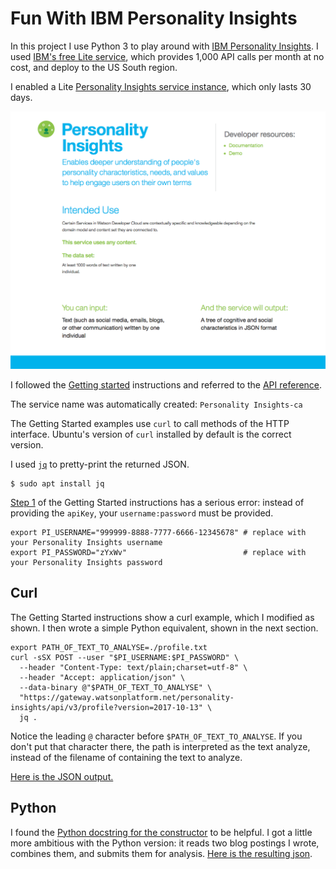 # Fun With IBM Personality Insights

In this project I use Python 3 to play around with [IBM Personality Insights](https://console.bluemix.net/docs/services/personality-insights).
I used [IBM's free Lite service](https://console.bluemix.net/catalog/services/personality-insights),
which provides 1,000 API calls per month at no cost, and deploy to the US South region.

I enabled a Lite
[Personality Insights service instance](https://console.bluemix.net/catalog/services/personality-insights),
which only lasts 30 days.

![IBM Personality Insights description](personality_insights.png)

I followed the [Getting started](9https://console.bluemix.net/docs/services/personality-insights/getting-started.html#getting-started-tutorial)
instructions and referred to the
[API reference](https://www.ibm.com/watson/developercloud/personality-insights/api/).

The service name was automatically created: `Personality Insights-ca`

The Getting Started examples use `curl` to call methods of the HTTP interface.
Ubuntu's version of `curl` installed by default is the correct version.

I used <a href="https://stedolan.github.io/jq/"><code>jq</code></a> to pretty-print the returned JSON.

```
$ sudo apt install jq
```

[Step 1](https://console.bluemix.net/docs/services/personality-insights/getting-started.html#gettingStarted)
of the Getting Started instructions has a serious error: instead of providing the `apiKey`,
your `username:password` must be provided. 

```
export PI_USERNAME="999999-8888-7777-6666-12345678" # replace with your Personality Insights username
export PI_PASSWORD="zYxWv"                          # replace with your Personality Insights password
```

## Curl
The Getting Started instructions show a curl example, which I modified as shown.
I then wrote a simple Python equivalent, shown in the next section.

```
export PATH_OF_TEXT_TO_ANALYSE=./profile.txt
curl -sSX POST --user "$PI_USERNAME:$PI_PASSWORD" \
  --header "Content-Type: text/plain;charset=utf-8" \
  --header "Accept: application/json" \
  --data-binary @"$PATH_OF_TEXT_TO_ANALYSE" \
  "https://gateway.watsonplatform.net/personality-insights/api/v3/profile?version=2017-10-13" \
  jq .
```

Notice the leading `@` character before `$PATH_OF_TEXT_TO_ANALYSE`.
If you don't put that character there, the path is interpreted as the text analyze, instead of the filename of containing the text to analyze.

[Here is the JSON output.](example1a.json)

## Python

I found the 
[Python docstring for the constructor](https://github.com/watson-developer-cloud/python-sdk/blob/master/watson_developer_cloud/personality_insights_v3.py#L63-L102) 
to be helpful.
I got a little more ambitious with the Python version: it reads two blog postings I wrote, combines them, and
submits them for analysis. [Here is the resulting json](example1b.json).
